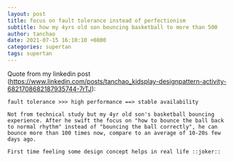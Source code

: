 ```yaml
---
layout: post
title: focus on fault tolerance instead of perfectionism
subtitle: how my 4yrs old son bouncing basketball to more than 500
author: tanchao
date: 2021-07-15 16:10:10 +0800
categories: supertan
tags: supertan
---
```


Quote from my linkedin post (https://www.linkedin.com/posts/tanchao_kidsplay-designpattern-activity-6821708682187935744-7rTJ):
```
fault tolerance >>> high performance ==> stable availability

Not from technical study but my 4yr old son's basketball bouncing experience. After he swift the focus on "how to bounce the ball back to normal rhythm" instead of "bouncing the ball correctly", he can bounce more than 100 times now, compare to an average of 10-20s few days ago.

First time feeling some design concept helps in real life ::joker::
```
